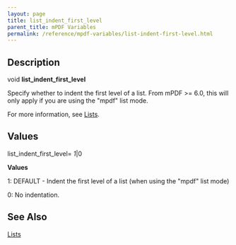 ```yaml
---
layout: page
title: list_indent_first_level
parent_title: mPDF Variables
permalink: /reference/mpdf-variables/list-indent-first-level.html
---
```


<div id="bpmbook" class="bpmbook" style="direction:ltr;">
<div class="topic_user_field">
<div id="U0">
<h2>Description</h2>

<div class="alert alert-info" role="alert">void <b>list_indent_first_level</b></div>
<p>Specify whether to indent the first level of a list. From mPDF &gt;= 6.0, this will only apply if you are using the "mpdf" list mode.</p>
<p>For more information, see <a href="{{ "/what-else-can-i-do/lists.html" | prepend: site.baseurl }}">Lists</a>.</p>
<h2>Values</h2>
<p class="manual_param_dt"><span class="parameter">list_indent_first_level= <i><span class="smallblock">1</span></i>|0</span></p>
<p class="manual_param_dd"><b>Values</b>

1: <span class="smallblock">DEFAULT</span> - Indent the first level of a list (when using the "mpdf" list mode)

0: No indentation.</p>
<h2>See Also</h2>
<p><a href="{{ "/what-else-can-i-do/lists.html" | prepend: site.baseurl }}">Lists </a></p>
</div>
</div>

